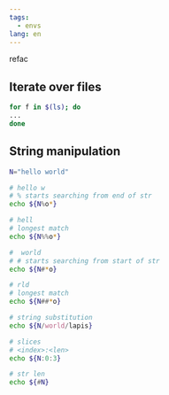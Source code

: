 ```yaml
---
tags:
  - envs
lang: en
---
```


refac

## Iterate over files

```bash
for f in $(ls); do
...
done
```

## String manipulation

```bash
N="hello world"

# hello w
# % starts searching from end of str
echo ${N%o*}

# hell
# longest match
echo ${N%%o*}

#  world
# # starts searching from start of str
echo ${N#*o}

# rld
# longest match
echo ${N##*o}

# string substitution
echo ${N/world/lapis}

# slices
# <index>:<len>
echo ${N:0:3}

# str len
echo ${#N}
```
